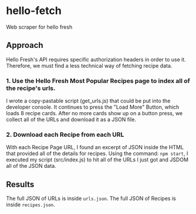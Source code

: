 # hello-fetch
Web scraper for hello fresh

## Approach
Hello Fresh's API requires specific authorization headers in order to use it. Therefore, we must find a less technical way of fetching recipe data.

### 1. Use the Hello Fresh Most Popular Recipes page to index all of the recipe's urls.
I wrote a copy-pastable script (get_urls.js) that could be put into the developer console. It continues to press the "Load More" Button, which loads 8 recipe cards. After no more cards show up on a button press, we collect all of the URLs and download it as a JSON file.

### 2. Download each Recipe from each URL
With each Recipe Page URL, I found an excerpt of JSON inside the HTML that provided all of the details for recipes. Using the command: `npm start`, I executed my script (src/index.js) to hit all of the URLs I just got and JSDOM all of the JSON data.

## Results
The full JSON of URLs is inside `urls.json`. The full JSON of Recipes is inside `recipes.json`.
